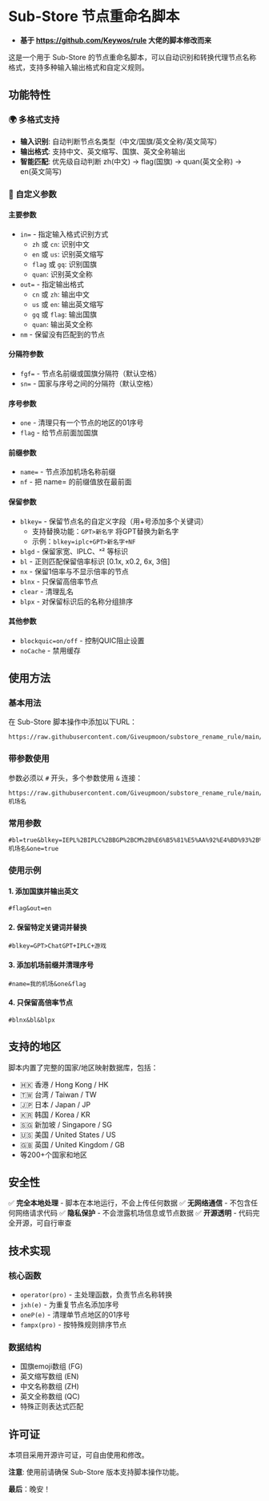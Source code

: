 # Sub-Store 节点重命名脚本
- **基于 https://github.com/Keywos/rule 大佬的脚本修改而来**

这是一个用于 Sub-Store 的节点重命名脚本，可以自动识别和转换代理节点名称格式，支持多种输入输出格式和自定义规则。

## 功能特性

### 🌍 多格式支持
- **输入识别**: 自动判断节点名类型（中文/国旗/英文全称/英文简写）
- **输出格式**: 支持中文、英文缩写、国旗、英文全称输出
- **智能匹配**: 优先级自动判断 zh(中文) → flag(国旗) → quan(英文全称) → en(英文简写)

### 🔧 自定义参数

#### 主要参数
- `in=` - 指定输入格式识别方式
  - `zh` 或 `cn`: 识别中文
  - `en` 或 `us`: 识别英文缩写
  - `flag` 或 `gq`: 识别国旗
  - `quan`: 识别英文全称
- `out=` - 指定输出格式
  - `cn` 或 `zh`: 输出中文
  - `us` 或 `en`: 输出英文缩写
  - `gq` 或 `flag`: 输出国旗
  - `quan`: 输出英文全称
- `nm` - 保留没有匹配到的节点

#### 分隔符参数
- `fgf=` - 节点名前缀或国旗分隔符（默认空格）
- `sn=` - 国家与序号之间的分隔符（默认空格）

#### 序号参数
- `one` - 清理只有一个节点的地区的01序号
- `flag` - 给节点前面加国旗

#### 前缀参数
- `name=` - 节点添加机场名称前缀
- `nf` - 把 name= 的前缀值放在最前面

#### 保留参数
- `blkey=` - 保留节点名的自定义字段（用+号添加多个关键词）
  - 支持替换功能：`GPT>新名字` 将GPT替换为新名字
  - 示例：`blkey=iplc+GPT>新名字+NF`
- `blgd` - 保留家宽、IPLC、ˣ² 等标识
- `bl` - 正则匹配保留倍率标识 [0.1x, x0.2, 6x, 3倍]
- `nx` - 保留1倍率与不显示倍率的节点
- `blnx` - 只保留高倍率节点
- `clear` - 清理乱名
- `blpx` - 对保留标识后的名称分组排序

#### 其他参数
- `blockquic=on/off` - 控制QUIC阻止设置
- `noCache` - 禁用缓存

## 使用方法

### 基本用法
在 Sub-Store 脚本操作中添加以下URL：
```
https://raw.githubusercontent.com/Giveupmoon/substore_rename_rule/main/rename_self.js
```

### 带参数使用
参数必须以 `#` 开头，多个参数使用 `&` 连接：
```
https://raw.githubusercontent.com/Giveupmoon/substore_rename_rule/main/rename_self.js#flag&out=en&name=机场名
```
### 常用参数
```
#bl=true&blkey=IEPL%2BIPLC%2BBGP%2BCM%2B%E6%B5%81%E5%AA%92%E4%BD%93%2B%E7%9B%B4%E8%BF%9E%2B%E4%B8%AD%E8%BD%AC%2B%E7%A7%BB%E5%8A%A8%2B%E8%81%94%E9%80%9A%2B%E7%94%B5%E4%BF%A1%2B%E5%AE%B6%E5%AE%BD%2B%E5%AE%B6%E5%BA%AD%E5%AE%BD%E5%B8%A6%2B%E5%8E%9F%E7%94%9F%2B%E6%B8%B8%E6%88%8F&flag=true&name=机场名&one=true
```

### 使用示例

#### 1. 添加国旗并输出英文
```
#flag&out=en
```

#### 2. 保留特定关键词并替换
```
#blkey=GPT>ChatGPT+IPLC+游戏
```

#### 3. 添加机场前缀并清理序号
```
#name=我的机场&one&flag
```

#### 4. 只保留高倍率节点
```
#blnx&bl&blpx
```

## 支持的地区

脚本内置了完整的国家/地区映射数据库，包括：
- 🇭🇰 香港 / Hong Kong / HK
- 🇹🇼 台湾 / Taiwan / TW  
- 🇯🇵 日本 / Japan / JP
- 🇰🇷 韩国 / Korea / KR
- 🇸🇬 新加坡 / Singapore / SG
- 🇺🇸 美国 / United States / US
- 🇬🇧 英国 / United Kingdom / GB
- 等200+个国家和地区

## 安全性

✅ **完全本地处理** - 脚本在本地运行，不会上传任何数据
✅ **无网络通信** - 不包含任何网络请求代码
✅ **隐私保护** - 不会泄露机场信息或节点数据
✅ **开源透明** - 代码完全开源，可自行审查

## 技术实现

### 核心函数
- `operator(pro)` - 主处理函数，负责节点名称转换
- `jxh(e)` - 为重复节点名添加序号
- `oneP(e)` - 清理单节点地区的01序号
- `fampx(pro)` - 按特殊规则排序节点

### 数据结构
- 国旗emoji数组 (FG)
- 英文缩写数组 (EN)
- 中文名称数组 (ZH) 
- 英文全称数组 (QC)
- 特殊正则表达式匹配



## 许可证

本项目采用开源许可证，可自由使用和修改。



**注意**: 使用前请确保 Sub-Store 版本支持脚本操作功能。


**最后**：晚安！
